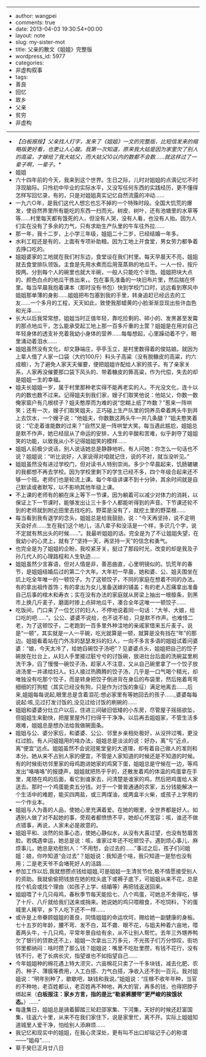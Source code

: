 - --
- author: wangpei
- comments: true
- date: 2013-04-03 19:30:54+00:00
- layout: note
- slug: my-sister-mot
- title: 父亲的散文《姐姐》完整版
- wordpress_id: 5977
- categories:
- 非虚构叙事
- tags:
- 善良
- 回忆
- 故乡
- 父亲
- 贫穷
- 非虚构
- --
- *【白板报按】父亲找人打字，发来了《姐姐》一文的完整版，比短信发来的缩略版更好看，也更让人心酸。我第一次知道，原来我大姑是因为家里欠了别人的高粱，才嫁给了我大姑父，而大姑父10以内的数都不会数……就这样过了一辈子啊，一辈子。**
- 姐姐
- 六十四年前的今天，我来到这个世界。生日之际，儿时对姐姐的点滴记忆不时浮现脑际。只怜初中毕业的实际水平，又没写任何东西的实践经历，更不懂得怎样写回忆录，有的，只是对姐姐真实记忆自然流露的冲动……
- 一九六○年，是我们这代人想忘也忘不掉的一个特殊时段。全国大饥荒的爆发，使自然界里所有能吃的东西一扫而光。树皮、树叶，还有池塘里的水草等等……村里每天都有饿死的人，但没有人哭，没有人看，也没有人抬。因为人们实在没有了多余的力气，只有求助生产队里的牛车往外拉……
- 那一年，我十二岁，上小学三年级，姐姐二十二岁，已经结婚一年多。
- 水利工程还是有的，上面有专项补助粮。因为工地上开食堂，男女劳力都争着去挣口吃的。
- 姐姐婆家的工地就在我们村东边，食堂设在我们村里。每天早晨天不亮，姐姐就去食堂排队领饭。主食是先用水煮而后用笼蒸熟的地瓜干。一人一份，按斤按两。分到每个人的碗里也就大半碗，一般人只能吃个半饱。姐姐把块大点的、颜色白点的地瓜干拣出来，。包在事先准备的一块旧布片里，然后揣在怀里。每当早晨我抱着课本（那时没有书包）快到学校门口时，远远看到寒风中姐姐那单薄的身影……姐姐把布包塞到我的手里，转身追赶已经远去的工友……一个多月的工程，天天如此，致使我那蜡黄的小脸渐渐显现出些许血色和光泽……
- 长大以后我常常想，姐姐当时正值年轻，靠吃捡剩的、碎小的、发黑甚至发霉的那点地瓜干，怎么能承受起工地上那一百多斤重的土筐？姐姐是在用对自己年轻身体的透支补充着我幼小身体的营养……每每想起，心里躁动着不宁，眼里涌动着泪水……
- 姐姐虽然没有文化，却文静端庄，亭亭玉立，是村里数得着的俊姑娘。就因为上辈人借了人家一口袋（大约100斤）料头子高粱（没有脱糠皮的高粱，约六成粮），为了避免人家天天催要，便把姐姐许配给人家的孩子。有了亲家关系，人家再没催要那口袋下风头的、带着糠皮的箅高粱，作为代偿，失去的却是姐姐一生的幸福。
- 姐夫长姐姐一岁，属于村里那种老实得不能再老实的人。不光没文化，连十以内的数也数不过来。记得姐夫到我们家，嫂子们取笑他说：他姑父，你数一数俺家窗户有几根棂子？姐夫憨厚而为难的说“您糊上纸了咋数？”惹来一阵哄笑；还有一次，嫂子们取笑姐夫，正巧碰上生产队里的饲养员牵着两头牛到井上去饮水，一个嫂子说：“他姐夫，你数数这两头牛一共几条腿？”姐夫憨笑着说：“它走着谁能数的过来？”自然又是一阵哄堂大笑。每当遇此尴尬，姐姐总是默不作声，她已经屈从了命运的安排，人生的辛酸和苦难，似乎剥夺了姐姐笑的功能，以致我从小不记得姐姐笑的模样……
- 姐姐人前极少说话，别人说话她总是静静地听。有人问她：你怎么一句话也不说？姐姐说：“听比说好，人家说得对咱就记住，说的不对，就当没听见。”
- 姐姐虽然没有进过学校门，但对读书人特别崇尚。多少个早晨起来，饥肠辘辘的我都想不再去学校。因为学校里剩下的学生已经不多，四个年级合起来还不够一个班。老师们也是轮流上课。每个年级讲课不到十分钟，其余时间就是自己默读或者默写，以不影响其他年级上课。
- 不上课的老师有的躺在床上等下一节课，因为躺着可以减少对体力的消耗，以保证上下一节课时，能够发出让三十多个人都能听得到的声音。下节课还轮不到的老师就到附近田里去找吃的。野菜是没有了，就挖土里的野菜根……
- 每当看到我有退学的念头，姐姐总是给我鼓励，说：“今天再坚持，说不定明天会好点……生在我们这个地儿，活八辈子和没活是一个样，多识几个字，说不定就有熬出头的时候……”。我最听姐姐的话。完全是为了不让姐姐失望，在我幼小的心灵上，就有了“坚持一天，再坚持一天”的信念和勇气。
- 也完全是为了姐姐的企盼，我咬紧牙关，挺过了那段时光，改变的却是我及子孙几代人的心理路程和人生轨迹……
- 姐姐虽然少言寡语，但对人情是非，善恶曲直，心里明镜似的。饥荒年的春节，是姐姐结婚后过的第二个大年。大年初一早晨，她和婆、公、姐夫围坐在炕上吃全年唯一的一顿饺子。为了这顿饺子，不同的家庭在想着不同的办法。有的拿出祖传首饰；有的拿出为女儿准备送嫁的铺盖；有的老人忍痛拿出准备自己后事的棺木和寿衣；实在没有办法的家庭就从房梁上抽出一根檩条，到黑市上换几斤麦子，磨面时掺上点碎地瓜干，凑合全年这唯一一顿饺子……
- 吃饭间，门口来了一位乞讨的妇人，不停地说着同一句话：“大爷、大娘，给口吃的吧……”。公公、婆婆不说给，也不说不给，只是默不作声。也难怪二老，为了这顿饺子，二老跑到一百多里外种洼地的亲戚家借来五斤麦子。说是“一顿”，其实就是一人一平碗，吃光就算是一顿，就算是没有挡在“年”的那边。姐姐看着站在门外冻的瑟瑟发抖的妇人，一向不多言多语的姐姐试着问婆婆：“娘，今天太冷了，给她舀碗饺子汤吧”？见婆婆点头，姐姐把自己的饺子碗放在灶台上，从妇人手里接过脏兮兮的讨饭碗，放进灶台后面的洗碗盆里刷洗干净，舀了慢慢一碗饺子汤，趁家人不注意，又从自己碗里拿了一个饺子放进汤里一并递给妇人。妇人接过热腾腾的饺子汤，几乎是一口气喝个精光，却唯独没有吃那个饺子，而是转身把饺子倒进背在身后的布袋里，然后拖着弯弯细细的打狗棍（其实已经没有狗，只是作为讨饭的象征）满足地离去……,后来,姐姐每每说起,眼里总是含着泪花:想必家里有等她回去的孩子……,婆婆每每说起:咳,见过打发讨饭的,没见过给讨饭的刷碗的……
- 姐姐和婆婆分灶立户以后，住进三间破旧低矮的小东房，尽管屋子摇摇欲坠，但姐姐生来勤快，把屋里屋外打扫得干干净净。以后再去姐姐家，不管生活多艰难，姐姐总是想办法给我做碗面条。
- 姐姐与公、婆分家后，和婆婆、公公、邻里乡亲相处极好，从没拌过嘴，更没红过脸。有人问姐姐用的啥办法，姐姐总是淡淡的说：好办，离“亏”近点，离“便宜”远点。姐姐虽然不会说冠冕堂皇的大道理，却有着自己做人的准则和本分。她从来不占别人家的便宜，不管是人家知道的时候还是不知道的时候。有的时候街坊邻里家的母鸡跑进她家的鸡窝下蛋，姐姐总是守候在一边，等鸡发出“咯咯咯”的报捷声，姐姐就把热乎乎的，还散发着鸡的体温的鸡蛋拿在手里，尾随在鸡的后面，看它到谁家去，问清楚是谁家的鸡，然后把鸡蛋给人家送去。那时一个鸡蛋能卖五分钱。对于一个普普通通的农家，五分钱能解决一个生活中的难题，能买四两盐，或三两煤油，或两盒半火柴，或孩子上学用的一个作业本。
- 姐姐与人为善的人品，使她心里充满着爱。在她的眼里，全世界都是好人。如遇别人做了对不起她的事，旁观者都愤愤不平，她却心怀宽容：咳，谁还不做点错事，再说，人家未必是故意的。
- 姐姐平和、淡然的处事心态，使她心静似水，从没有大喜过望，也没有愁眉苦脸。若偶遇幸运，她总是说：咳，谁家过年还不吃顿饺子。遇到烦心事儿、麻烦事儿，她总是劝慰别人：“不用愁，会过去的……”事过之后，孩子们问姐姐：娘，你咋知道“会过去”？姐姐说：我知道个啥，我只知道一是愁也没有用；二是老天爷不会堵死好人的活路……
- 参加工作以后,我就想攒点钱给姐姐,可是姐姐一生清贫节俭,极不情愿接受别人的资助。我就偷偷把钱放在她的枕头底下或褥子底下，可姐姐从来不花，总是找个机会或找个理由（如孩子上学、结婚等）再把钱返送回来。
- 姐姐喂了十几只母鸡，春秋季节每天能拾七、八个鸡蛋，可她总不舍得吃，够了十斤、八斤就给我们送来或捎来。她说她的鸡只喂粮食，不吃饲料，下的蛋城里人稀罕，乡下人吃下还不一样……
- 或许是上帝眷顾姐姐的善良，同情姐姐的命运坎坷，赐给她一副健康的身板。七十五岁的年龄，腰不弯、发不白，耳不聋、眼不花，与姐夫种着六亩地，喂着两头牛，十几只鸡，平常年景自给有余，从不让别人帮忙。去年三外甥养鸭欠了银行的贷款还不上，姐姐一次拿出三万多元，不光孩子们万分惊叹，街坊邻里都纳闷：啥时攒了那么钱？姐姐说：嘴里不吃肚里攒，有钱不花行，没有钱不行，老了长病长灾，指望谁也不如指望自己……
- 今年姐姐种的棉花遇上特大涝灾，六亩棉花只卖了一千多块钱，减去化肥、农药、种子、薄膜等费用，人工白搭、力气白搭，净收入还不到一百元。我对姐姐说：“明年别种了，歇歇吧，缺钱和我说。”姐姐说：“庄稼不收年年种，当官的不种地，老百姓都认，老百姓再不种地，再大的官，再多的钱，也得把脖子绑起来（**白板报注：家乡方言，指的是比“勒紧裤腰带”更严峻的挨饿状态。**）……”
- 每逢集日，姐姐总是骑着脚踏三轮赶邵家集、下河集，天好的时候还赶富国集，往返六十里，从来不在我们家住下，说是家里忙，离不开。实际上姐姐知道城里人爱干净，怕给别人添麻烦……
- 我记忆和现实中的姐姐，在我心灵深处，更有叫不出口却铭记于心的称谓——“姐母”……
- 草于癸巳正月廿八日
